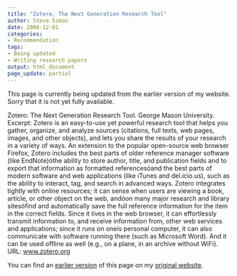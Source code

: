 ```yaml
---
title: "Zotero, The Next Generation Research Tool"
author: Steve Simon
date: 2008-12-01
categories:
- Recommendation
tags:
- Being updated
- Writing research papers
output: html_document
page_update: partial
---
```

This page is currently being updated from the earlier version of my website. Sorry that it is not yet fully available.

Zotero: The Next Generation Research Tool. George Mason University. Excerpt: Zotero is an easy-to-use yet powerful research tool that helps you gather, organize, and analyze sources (citations, full texts, web pages, images, and other objects), and lets you share the results of your research in a variety of ways. An extension to the popular open-source web browser Firefox, Zotero includes the best parts of older reference manager software (like EndNote)óthe ability to store author, title, and publication fields and to export that information as formatted referencesóand the best parts of modern software and web applications (like iTunes and del.icio.us), such as the ability to interact, tag, and search in advanced ways. Zotero integrates tightly with online resources; it can sense when users are viewing a book, article, or other object on the web, andóon many major research and library sitesófind and automatically save the full reference information for the item in the correct fields. Since it lives in the web browser, it can effortlessly transmit information to, and receive information from, other web services and applications; since it runs on oneís personal computer, it can also communicate with software running there (such as Microsoft Word). And it can be used offline as well (e.g., on a plane, in an archive without WiFi). URL: www.zotero.org

<!---More--->

You can find an [earlier version][sim1] of this page on my [original website][sim2].

[sim1]: http://www.pmean.com/08/Interesting2008.html
[sim2]: http://www.pmean.com/original_site.html
